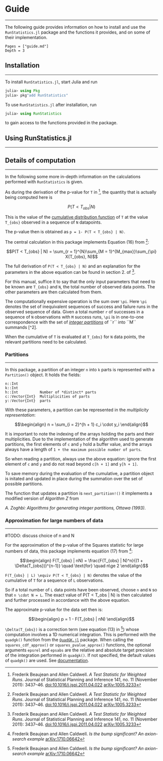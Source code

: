 # Guide
---
The following guide provides information on how to install and use the `RunStatistics.jl` package and the functions it provides, and on some of their implementation. 

```@contents
Pages = ["guide.md"]
Depth = 3
```

## Installation
---

To install `RunStatistics.jl`, start Julia and run 

```Julia
julia> using Pkg
julia> pkg"add RunStatistics"
```

To use `RunStatistics.jl` after installation, run 

```Julia
julia> using RunStatistics
```
to gain access to the functions provided in the package.


## Using RunStatistics.jl
---


## Details of computation
---

In the following some more in-depth information on the calculations performed with `RunStatistics` is given.

As during the derivation of the p-value for ``T`` in [^1], the quantity that is actually being computed here is 

```math
P(T < T_{obs} | N)
```

This is the value of the [cumulative distribution function](https://en.wikipedia.org/wiki/Cumulative_distribution_function) of ``T`` at the value ``T_{obs}`` observed in a sequence of ``N`` datapoints. 

The p-value then is obtained as ``p = 1- P(T < T_{obs} | N)``.

The central calculation in this package implements Equation (16) from [^1]:

```math
P(T < T_{obs} | N) = \sum_{r = 1}^{N}\sum_{M = 1}^{M_{max}}\sum_{\pi} X(T_{obs}, N)
```

The full derivation of ``P(T < T_{obs} | N)`` and an explanation for the parameters in the above equation can be found in section 2. of [^1]. 

For this manual, suffice it to say that the only input parameters that need to be known are ``T_{obs}`` and ``N``, the total number of observed data points. The other parameters are then calculated from them.

The computationally expensive operation is the sum over ``\pi``. Here ``\pi`` denotes the set of inequivalent sequences of success and failure runs in the observed sequence of data. Given a total number ``r`` of successes in a sequence of ``N`` observations with ``M`` success runs, ``\pi`` is in one-to-one correspondence with the set of [*integer partitions*](https://en.wikipedia.org/wiki/Partition_(number_theory)) of ``r`` into ``M`` summands [^2].

When the cumulative of ``T`` is evaluated at ``T_{obs}`` for ``N`` data points, the relevant partitions need to be calculated.

### Partitions
---

In this package, a partition of an integer ``n`` into ``k`` parts is represented with a `Partition()` object. It holds the fields:

    n::Int   
    k::Int
    h::Int          Number of *distinct* parts
    c::Vector{Int}  Multiplicities of parts
    y::Vector{Int}  parts

With these parameters, a partition can be represented in the *multiplicity representation*:
```math
\begin{align}
n = \sum_{i = 2}^{h + 1} c_i \cdot y_i
\end{align}
```
It is important to note the indexing of the arrays holding the parts and their multiplicities. Due to the implementation of the algorithm used to generate partitions, the first elements of `c` and `y` hold a buffer value, and the arrays always have a length of `1 + the maximum possible number of parts`.

So when reading a partition, always use the above equation: ignore the first element of `c` and `y` and do not read beyond `c[h + 1]` and `y[h + 1]`.

To save memory during the evaluation of the cumulative, a partition object is initated and updated in place during the summation over the set of possible partitions.

The function that updates a partition is `next_partition!()` it implements a modified version of *Algorithm Z* from 

*A. Zoghbi: Algorithms for generating integer partitions, Ottawa (1993)*. 
### Approximation for large numbers of data
---
#TODO: discuss choice of n and N

For the approximation of the p-value of the Squares statistic for large numbers of data, this package implements equation (17) from [^2]:

```math
\begin{align}
F(T_{obs} | nN) = \frac{F(T_{obs} | N)^n}{(1 + \Delta(T_{obs}))^{n-1}} \quad \text{for} \quad n\ge 2
\end{align}
```

``F(T_{obs} | L) \equiv P(T < T_{obs} | N)`` denotes the value of the cumulative of ``T`` for a sequence of ``L`` observations. 

So if a total number of ``L`` data points have been observed, choose ``n`` and ``N`` so that ``n \cdot N = L``. The exact value of P(T < T_obs | N) is then calculated and further processed in accordance with the above equation.

The approximate p-value for the data set then is:

```math
\begin{align}
p = 1 - F(T_{obs} | nN)
\end{align}
```

``\Delta(T_{obs})`` is a correction term (see equation (13) in [^2]) whose computation involves a 1D numerical integration. This is performed with the `quadgk()` function from the [`QuadGK.jl`](https://juliapackages.com/p/quadgk) package. When calling the `squares_cdf_approx()` or `squares_pvalue_approx()` functions, the optional arguments `epsrel` and `epsabs` are the relative and absolute target precision of the integration performed in `quadgk()`. If not specified, the default values of `quadgk()` are used. See [documentation](https://juliamath.github.io/QuadGK.jl/stable/).



[^1]: Frederik Beaujean and Allen Caldwell. *A Test Statistic for Weighted Runs*. Journal of Statistical Planning and Inference 141, no. 11 (November 2011): 3437–46. [doi:10.1016/j.jspi.2011.04.022](https://dx.doi.org/10.1016/j.jspi.2011.04.022) [arXiv:1005.3233](https://arxiv.org/abs/1005.3233)

[^2]: Frederik Beaujean and Allen Caldwell. *Is the bump significant? An axion-search example* [arXiv:1710.06642](https://arxiv.org/abs/1710.06642)
